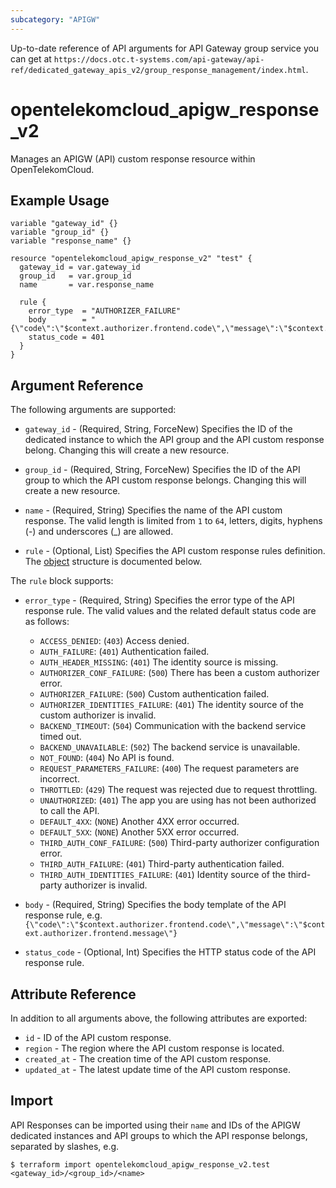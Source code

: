```yaml
---
subcategory: "APIGW"
---
```


Up-to-date reference of API arguments for API Gateway group service you can get at
`https://docs.otc.t-systems.com/api-gateway/api-ref/dedicated_gateway_apis_v2/group_response_management/index.html`.

# opentelekomcloud_apigw_response_v2

Manages an APIGW (API) custom response resource within OpenTelekomCloud.

## Example Usage

```hcl
variable "gateway_id" {}
variable "group_id" {}
variable "response_name" {}

resource "opentelekomcloud_apigw_response_v2" "test" {
  gateway_id = var.gateway_id
  group_id   = var.group_id
  name       = var.response_name

  rule {
    error_type  = "AUTHORIZER_FAILURE"
    body        = "{\"code\":\"$context.authorizer.frontend.code\",\"message\":\"$context.authorizer.frontend.message\"}"
    status_code = 401
  }
}
```

## Argument Reference

The following arguments are supported:
* `gateway_id` - (Required, String, ForceNew) Specifies the ID of the dedicated instance to which the API group and the
  API custom response belong.
  Changing this will create a new resource.

* `group_id` - (Required, String, ForceNew) Specifies the ID of the API group to which the API custom response
  belongs.
  Changing this will create a new resource.

* `name` - (Required, String) Specifies the name of the API custom response.
  The valid length is limited from `1` to `64`, letters, digits, hyphens (-) and underscores (_) are allowed.

* `rule` - (Optional, List) Specifies the API custom response rules definition.
  The [object](#custom_response_rule) structure is documented below.

<a name="custom_response_rule"></a>
The `rule` block supports:

* `error_type` - (Required, String) Specifies the error type of the API response rule.
  The valid values and the related default status code are as follows:
  + `ACCESS_DENIED`: (`403`) Access denied.
  + `AUTH_FAILURE`: (`401`) Authentication failed.
  + `AUTH_HEADER_MISSING`: (`401`) The identity source is missing.
  + `AUTHORIZER_CONF_FAILURE`: (`500`) There has been a custom authorizer error.
  + `AUTHORIZER_FAILURE`: (`500`) Custom authentication failed.
  + `AUTHORIZER_IDENTITIES_FAILURE`: (`401`) The identity source of the custom authorizer is invalid.
  + `BACKEND_TIMEOUT`: (`504`) Communication with the backend service timed out.
  + `BACKEND_UNAVAILABLE`: (`502`) The backend service is unavailable.
  + `NOT_FOUND`: (`404`) No API is found.
  + `REQUEST_PARAMETERS_FAILURE`: (`400`) The request parameters are incorrect.
  + `THROTTLED`: (`429`) The request was rejected due to request throttling.
  + `UNAUTHORIZED`: (`401`) The app you are using has not been authorized to call the API.
  + `DEFAULT_4XX`: (`NONE`) Another 4XX error occurred.
  + `DEFAULT_5XX`: (`NONE`) Another 5XX error occurred.
  + `THIRD_AUTH_CONF_FAILURE`: (`500`) Third-party authorizer configuration error.
  + `THIRD_AUTH_FAILURE`: (`401`) Third-party authentication failed.
  + `THIRD_AUTH_IDENTITIES_FAILURE`: (`401`) Identity source of the third-party authorizer is invalid.

* `body` - (Required, String) Specifies the body template of the API response rule, e.g.
  `{\"code\":\"$context.authorizer.frontend.code\",\"message\":\"$context.authorizer.frontend.message\"}`

* `status_code` - (Optional, Int) Specifies the HTTP status code of the API response rule.

## Attribute Reference

In addition to all arguments above, the following attributes are exported:

* `id` - ID of the API custom response.
* `region` -  The region where the API custom response is located.
* `created_at` - The creation time of the API custom response.
* `updated_at` - The latest update time of the API custom response.

## Import

API Responses can be imported using their `name` and IDs of the APIGW dedicated instances and API groups to which the API
response belongs, separated by slashes, e.g.

```shell
$ terraform import opentelekomcloud_apigw_response_v2.test <gateway_id>/<group_id>/<name>
```
